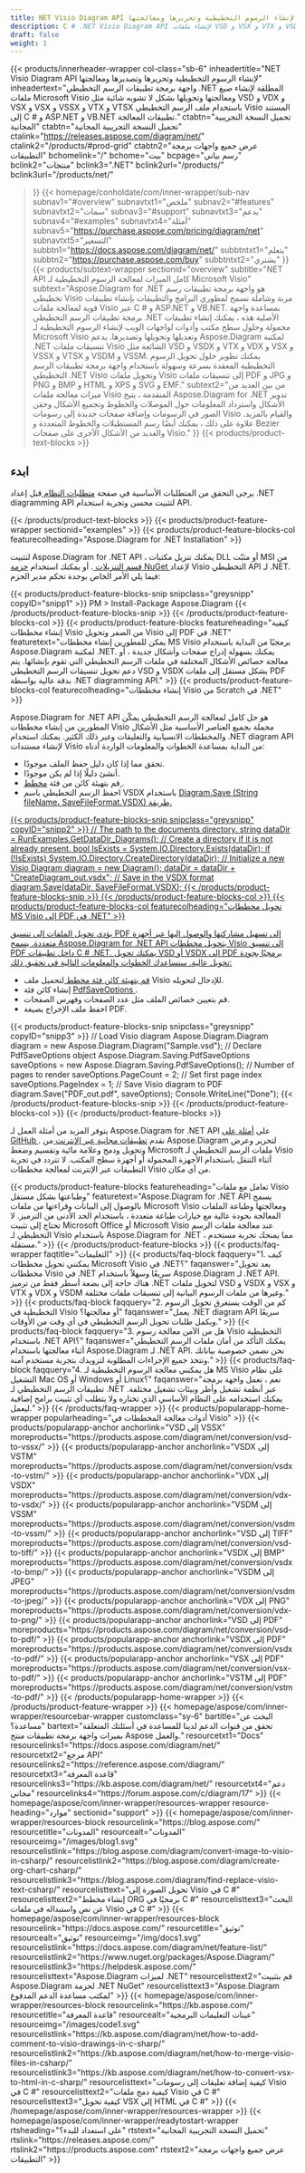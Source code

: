 ```yaml
---
title: NET Visio Diagram API لإنشاء الرسوم التخطيطية وتحريرها ومعالجتها
description: C # .NET Visio Diagram API لإنشاء ملفات VSD و VSX و VTX و VSDX وملفات Visio الأخرى وتحريرها ومعالجتها. تحويل الرسوم البيانية إلى تنسيقات PDF و PNG و HTML.
draft: false
weight: 1
---
```

{{< products/innerheader-wrapper col-class="sb-6"
  inheadertitle="NET Visio Diagram API لإنشاء الرسوم التخطيطية وتحريرها وتصديرها ومعالجتها"
  inheadertext="واجهة برمجة تطبيقات الرسم التخطيطي .NET المطلقة لإنشاء صيغ ملفات Microsoft Visio ومعالجتها وتحويلها بشكل لا تشوبه شائبة مثل VSD و VDX و VSX و VSX و VSSX و VTX و VTSX باستخدام ملف الرسم التخطيطي Visio المستند إلى C # و ASP.NET و VB.NET تطبيقات المعالجة."
  ctabtn="تحميل النسخة التجريبية المجانية"
  ctabtn="تحميل النسخة التجريبية المجانية"
  ctalink="https://releases.aspose.com/diagram/net/"
  ctalink2="/products/#prod-grid"
  ctabtn2="عرض جميع واجهات برمجة التطبيقات"
  bchomelink="/"
  bchome="بيت"
  bcpage="رسم بياني"
  bclink2="منتجات"
  bclink3=".NET"
  bclink2url="/products/"
  bclink3url="/products/net/"
  >}}
{{< homepage/conholdate/com/inner-wrapper/sub-nav 
subnav1="#overview"
subnavtxt1="ملخص" 
subnav2="#features"
subnavtxt2="سمات" 
subnav3="#support"
subnavtxt3="يدعم" 
subnav4="#examples"
subnavtxt4="أمثلة" 
subnav5="https://purchase.aspose.com/pricing/diagram/net"
subnavtxt5="التسعير" 
subbtn1="https://docs.aspose.com/diagram/net/"
subbtntxt1="يتعلم"
subbtn2="https://purchase.aspose.com/buy"
subbtntxt2="يشتري"
>}}
   {{< products/subtext-wrapper
   sectionid="overview"
   subtitle="NET API كامل الميزات لمعالجة الرسوم التخطيطية لـ Microsoft Visio"
   subtext="Aspose.Diagram for .NET هو واجهة برمجة تطبيقات رسم تخطيطي Visio مرنة وشاملة تسمح لمطوري البرامج والتطبيقات بإنشاء تطبيقات قوية لمعالجة ملفات Visio عبر C # و ASP.NET و VB.NET. بمساعدة واجهة برمجة تطبيقات الرسم التخطيطي .NET الأصلية هذه ، يمكنك إنشاء تطبيقات محمولة وحلول سطح مكتب وأدوات لواجهات الويب لإنشاء الرسوم التخطيطية لـ Microsoft Visio وتعديلها وتحويلها وتصديرها. يدعم Aspose.Diagram لمكتبة .NET تنسيقات ملفات Visio الشائعة مثل VSD و VSDX و VTX و VDX و VSX و VSSX و VTSX و VSDM و VSSM. يمكنك تطوير حلول تحويل الرسوم التخطيطية المعقدة بسرعة وسهولة باستخدام واجهة برمجة تطبيقات الرسم التخطيطي .NET Visio وتحويل ملفات Visio إلى تنسيقات ملفات PDF و JPG و PNG و BMP و HTML و XPS و SVG و EMF."
   subtext2="من بين العديد من ميزات معالجة ملفات Visio المتقدمة ، يتيح Aspose.Diagram for .NET تدوير الأشكال واسترداد المعلومات حول الموصلات والخطوط وتجميع الأشكال وحقن الصور في الرسومات وإضافة صفحات جديدة إلى رسومات Visio والقيام بالمزيد. علاوة على ذلك ، يمكنك أيضًا رسم المستطيلات والخطوط المتعددة و Bezier والعديد من الأشكال الأخرى على صفحات Visio."
   >}} 
   {{< products/product-text-blocks >}}
   <h2>ابدء</h2>
   <p>يرجى التحقق من المتطلبات الأساسية في صفحة <a href="https://docs.aspose.com/diagram/net/system-requirements/"> متطلبات النظام </a> قبل إعداد .NET diagramming API لتثبيت محسن وتجربة استخدام API.</p>
   {{< /products/product-text-blocks >}}
{{< products/product-feature-wrapper
sectionid="examples"
>}}
{{< products/product-feature-blocks-col
featurecolheading="Aspose.Diagram for .NET Installation"
>}}
<p>لتثبيت Aspose.Diagram for .NET API ، يمكنك تنزيل مكتبات DLL أو مثبّت MSI من <a href="https://releases.aspose.com/diagram/net/"> قسم التنزيلات </a>. أو يمكنك استخدام <a href="https://www.nuget.org/packages/Aspose.Diagram/"> حزمة NuGet </a> لإعداد Visio التخطيطي API لـ .NET. فيما يلي الأمر الخاص بوحدة تحكم مدير الحزم:</p>
{{< products/product-feature-blocks-snip
snipclass="greysnipp"
copyID="snipp1"
>}}
PM > Install-Package Aspose.Diagram 
{{< /products/product-feature-blocks-snip >}}
{{< /products/product-feature-blocks-col >}}
{{< products/product-feature-blocks
featureheading="كيفية إنشاء مخططات Visio من الصفر وتحويل Visio إلى PDF في .NET"
featuretext="يمكن للمطورين إنشاء مخططات MS Visio برمجيًا من البداية باستخدام Aspose.Diagram لمكتبة .NET. يمكنك بسهولة إدراج صفحات وأشكال جديدة ، أو معالجة خصائص الأشكال المختلفة في ملفات الرسم التخطيطي التي تقوم بإنشائها. يتم دعم تحويل تنسيقات الرسم التخطيطي VSD و VSDX بشكل مستقل إلى ملفات PDF بدقة عالية بواسطة .NET diagramming API."
>}}
{{< products/product-feature-blocks-col
featurecolheading="إنشاء مخططات Visio من Scratch في .NET"
>}}
<p>Aspose.Diagram for .NET API هو حل كامل لمعالجة الرسم التخطيطي يمكّن المطورين من إنشاء مخططات Visio محملة بجميع العناصر الأساسية مثل الأشكال والمخططات الانسيابية والتعليقات وغير ذلك الكثير. يمكنك استخدام .NET diagram API لإنشاء مستندات Visio من البداية بمساعدة الخطوات والمعلومات الواردة أدناه:</p>
<ul>
   <li>تحقق مما إذا كان دليل حفظ الملف موجودًا.</li>
   <li>أنشئ دليلًا إذا لم يكن موجودًا.</li>
   <li>قم بتهيئة كائن من فئة <a href="https://reference.aspose.com/diagram/net/aspose.diagram/diagram"> مخطط </a>.</li>
   <li>احفظ الرسم التخطيطي باسم VSDX باستخدام <a href="https://reference.aspose.com/diagram/net/aspose.diagram/diagram/save/#save_2"> Diagram.Save (String fileName، SaveFileFormat.VSDX) </أ> طريقة.</li>
</ul>
{{< products/product-feature-blocks-snip
snipclass="greysnipp"
copyID="snipp2"
>}}
// The path to the documents directory.
string dataDir = RunExamples.GetDataDir_Diagrams();
// Create a directory if it is not already present.
bool IsExists = System.IO.Directory.Exists(dataDir);
if (!IsExists)
    System.IO.Directory.CreateDirectory(dataDir);
// Initialize a new Visio
Diagram diagram = new Diagram();
dataDir = dataDir + "CreateDiagram_out.vsdx";
// Save in the VSDX format
diagram.Save(dataDir, SaveFileFormat.VSDX);
{{< /products/product-feature-blocks-snip >}}
{{< /products/product-feature-blocks-col >}}
{{< products/product-feature-blocks-col
featurecolheading="تحويل مخططات MS Visio إلى PDF في .NET"
>}}
<p>يؤدي تحويل الملفات إلى تنسيق PDF إلى تسهيل مشاركتها والوصول إليها عبر أجهزة متعددة. يسمح Aspose.Diagram for .NET API بتحويل مخططات Visio إلى تنسيق PDF داخل تطبيقات C # .NET. يمكنك تحويل VSD أو VSDX إلى PDF برمجيًا بجودة تحويل عالية. ستساعدك الخطوات والمعلومات التالية في تحقيق ذلك:</p>
<ul>
   <li>قم بتهيئة كائن فئة <a href="https://apireference.aspose.com/diagram/net/aspose.diagram"> مخطط </a> لتحميل ملف Visio للإدخال لتحويله.</li>
   <li>إنشاء كائن فئة <a href="https://reference.aspose.com/diagram/net/aspose.diagram.saving/pdfsaveoptions/"> PdfSaveOptions </a>.</li>
   <li>قم بتعيين خصائص الملف مثل عدد الصفحات وفهرس الصفحات.</li>
   <li>احفظ ملف الإخراج بصيغة PDF.</li>
</ul>
{{< products/product-feature-blocks-snip
snipclass="greysnipp"
copyID="snipp3"
>}}
// Load Visio diagram
Aspose.Diagram.Diagram diagram = new Aspose.Diagram.Diagram("Sample.vsd");
// Declare PdfSaveOptions object
Aspose.Diagram.Saving.PdfSaveOptions saveOptions = new Aspose.Diagram.Saving.PdfSaveOptions();
// Number of pages to render
saveOptions.PageCount = 2;
// Set first page index
saveOptions.PageIndex = 1;
// Save Visio diagram to PDF
diagram.Save("PDF_out.pdf", saveOptions);
Console.WriteLine("Done");
{{< /products/product-feature-blocks-snip >}}
{{< /products/product-feature-blocks-col >}}
{{< /products/product-feature-blocks >}}
   <p class="col-lg-12">يتوفر المزيد من أمثلة العمل لـ Aspose.Diagram for .NET API على <a href="https://github.com/aspose-diagram/Aspose.Diagram-for-.NET/tree/master/Examples"> أمثلة على GitHub </a>. نقدم <a href="https://products.aspose.app/diagram/family/"> تطبيقات مجانية عبر الإنترنت </a> من Aspose.Diagram لتحرير وعرض وتحويل ودمج وعلامة مائية وتقسيم وضغط Microsoft ملفات الرسم التخطيطي لـ Visio أثناء التنقل باستخدام الأجهزة المحمولة أو أجهزة سطح المكتب. لا تتردد في تجربة التطبيقات عبر الإنترنت لمعالجة مخططات Visio من أي مكان.</p>
{{< products/product-feature-blocks
featureheading="تعامل مع ملفات Visio وطباعتها بشكل مستقل"
featuretext="Aspose.Diagram for .NET API يسمح بالوصول إلى البيانات وقراءتها من ملفات Microsoft Visio ومعالجتها وطباعة الملفات المعالجة بجودة عالية مع خيارات طباعة متعددة ، باستخدام الحد الأدنى من الترميز. لا تحتاج إلى تثبيت Microsoft Office أو Microsoft Visio عند معالجة ملفات الرسم التخطيطي لـ Visio باستخدام Aspose.Diagram for .NET ، مما يمنحك تجربة مستخدم مستقلة."
>}}
   {{< /products/product-feature-blocks >}}
   {{< products/faq-wrapper
   faqtitle="التعليمات"
   >}}
   {{< products/faq-block
   faqquery="1. كيف يمكنني تحويل مخططات Microsoft Visio في .NET؟"
   faqanswer="يعد تحويل مخططات Visio في .NET سريعًا وسهلاً باستخدام Aspose.Diagram لـ .NET API. هناك حاجة إلى بضعة أسطر فقط من ترميز .NET لتحويل ملفات VSD و VSDX و VSX و VTX و VDX و VSDM وغيرها من ملفات الرسوم البيانية إلى تنسيقات ملفات مختلفة."
   >}}
   {{< products/faq-block
   faqquery="2. كم من الوقت يستغرق تحويل الرسوم التخطيطية في Visio أو معالجتها؟"
   faqanswer="يعمل .NET diagram API سريعًا ويكمل طلبات تحويل الرسم التخطيطي في أي وقت من الأوقات."
   >}}
   {{< products/faq-block
   faqquery="3. هل من الآمن معالجة رسوم Visio التخطيطية باستخدام .NET API؟"
   faqanswer="يمكنك التأكد من أمان ملفات الرسم التخطيطي أثناء معالجتها باستخدام Aspose.Diagram لـ .NET API. نحن نضمن خصوصية بياناتك ونتخذ جميع الإجراءات المطلوبة لتزويدك بتجربة مستخدم آمنة."
   >}}
   {{< products/faq-block
   faqquery="4. هل يمكنني معالجة الرسوم التخطيطية لـ MS Visio على نظام التشغيل Mac OS أو Windows أو Linux؟"
   faqanswer="نعم ، تعمل واجهة برمجة تطبيقات الرسم التخطيطي لـ .NET عبر أنظمة تشغيل وأطر وبيئات تشغيل مختلفة. يمكنك استخدامه على النظام الأساسي الذي تختاره ولا يتطلب أي تثبيت برامج إضافية ليعمل."
   >}}
   {{< /products/faq-wrapper >}}
   {{< products/popularapp-home-wrapper
   popularheading="أدوات معالجة المخططات في Visio"
>}}
   {{< products/popularapp-anchor
anchorlink="VSD إلى VSSX"
 moreproducts="https://products.aspose.com/diagram/net/conversion/vsd-to-vssx/"
>}} 
   {{< products/popularapp-anchor
anchorlink="VSDX إلى VSTM"
 moreproducts="https://products.aspose.com/diagram/net/conversion/vsdx-to-vstm/"
>}} 
   {{< products/popularapp-anchor
anchorlink="VDX إلى VSDX"
 moreproducts="https://products.aspose.com/diagram/net/conversion/vdx-to-vsdx/"
>}} 
   {{< products/popularapp-anchor
anchorlink="VSDM إلى VSSM"
 moreproducts="https://products.aspose.com/diagram/net/conversion/vsdm-to-vssm/"
>}} 
   {{< products/popularapp-anchor
anchorlink="VSD إلى TIFF"
 moreproducts="https://products.aspose.com/diagram/net/conversion/vsd-to-tiff/"
>}} 
   {{< products/popularapp-anchor
anchorlink="VSDX إلى BMP"
 moreproducts="https://products.aspose.com/diagram/net/conversion/vsdx-to-bmp/"
>}} 
   {{< products/popularapp-anchor
anchorlink="VSDM إلى JPEG"
 moreproducts="https://products.aspose.com/diagram/net/conversion/vsdm-to-jpeg/"
>}} 
   {{< products/popularapp-anchor
anchorlink="VDX إلى PNG"
 moreproducts="https://products.aspose.com/diagram/net/conversion/vdx-to-png/"
>}} 
   {{< products/popularapp-anchor
anchorlink="VSD إلى PDF"
 moreproducts="https://products.aspose.com/diagram/net/conversion/vsd-to-pdf/"
>}} 
   {{< products/popularapp-anchor
anchorlink="VSDX إلى PDF"
 moreproducts="https://products.aspose.com/diagram/net/conversion/vsdx-to-pdf/"
>}} 
   {{< products/popularapp-anchor
anchorlink="VSX إلى PDF"
 moreproducts="https://products.aspose.com/diagram/net/conversion/vsx-to-pdf/"
>}}  
   {{< products/popularapp-anchor
anchorlink="VSTM إلى PDF"
 moreproducts="https://products.aspose.com/diagram/net/conversion/vstm-to-pdf/"
>}}
   {{< /products/popularapp-home-wrapper >}}
   {{< /products/product-feature-wrapper >}}
{{< homepage/aspose/com/inner-wrapper/resourcebar-wrapper
customclass="sy-6"
bartitle="البحث عن مساعدة؟"
bartext="تحقق من قنوات الدعم لدينا للمساعدة في أسئلتك المتعلقة بميزات واجهة برمجة تطبيقات منتج Aspose والعمل."
resourcetxt1="Docs"
resourcelinks1="https://docs.aspose.com/diagram/net/"
resourcetxt2="مرجع API"
resourcelinks2="https://reference.aspose.com/diagram/" 
resourcetxt3="قاعدة المعرفة"
resourcelinks3="https://kb.aspose.com/diagram/net/"
resourcetxt4="دعم مجاني"
resourcelinks4="https://forum.aspose.com/c/diagram/17"
>}}
{{< homepage/aspose/com/inner-wrapper/resources-wrapper
resource-heading="موارد"
sectionid="support"
>}}
{{< homepage/aspose/com/inner-wrapper/resources-block
resourcelink="https://blog.aspose.com/"
resourcetitle="المدونات"
resourcealt="المدونات"
resourceimg="/images/blog1.svg"
resourcelistlink="https://blog.aspose.com/diagram/convert-image-to-visio-in-csharp/"
resourcelistlink2="https://blog.aspose.com/diagram/create-org-chart-csharp/"
resourcelistlink3="https://blog.aspose.com/diagram/find-replace-visio-text-csharp/"
resourcelisttext="تحويل الصورة إلى Visio في C #"
resourcelisttext2="إنشاء مخطط ORG برمجيًا في C #"
resourcelisttext3="البحث عن نص واستبداله في ملفات Visio في C #"
>}}
{{< homepage/aspose/com/inner-wrapper/resources-block
resourcelink="https://docs.aspose.com/"
resourcetitle="توثيق"
resourcealt="توثيق"
resourceimg="/img/docs1.svg"
resourcelistlink="https://docs.aspose.com/diagram/net/feature-list/"
resourcelistlink2="https://www.nuget.org/packages/Aspose.Diagram/"
resourcelistlink3="https://helpdesk.aspose.com/"
resourcelisttext="Aspose.Diagram لميزات .NET"
resourcelisttext2="قم بتثبيت Aspose.Diagram لحزمة .NET NuGet"
resourcelisttext3="Aspose.Diagram لمكتب مساعدة الدعم المدفوع"
>}}
{{< homepage/aspose/com/inner-wrapper/resources-block
resourcelink="https://kb.aspose.com/"
resourcetitle="قاعدة المعرفة"
resourcealt="عينات التعليمات البرمجية"
resourceimg="/images/code1.svg"
resourcelistlink="https://kb.aspose.com/diagram/net/how-to-add-comment-to-visio-drawings-in-c-sharp/"
resourcelistlink2="https://kb.aspose.com/diagram/net/how-to-merge-visio-files-in-csharp/"
resourcelistlink3="https://kb.aspose.com/diagram/net/how-to-convert-vsx-to-html-in-c-sharp/"
resourcelisttext="كيفية إضافة تعليقات إلى رسومات Visio في C #"
resourcelisttext2="كيفية دمج ملفات Visio في C #"
resourcelisttext3="كيفية تحويل VSX إلى HTML في C #"
>}}
{{< /homepage/aspose/com/inner-wrapper/resources-wrapper >}}
{{< homepage/aspose/com/inner-wrapper/readytostart-wrapper
rtsheading="على استعداد للبدء؟"
rtstext="تحميل النسخة التجريبية المجانية"
rtslink="https://releases.aspose.com/"
rtslink2="https://products.aspose.com"
rtstext2="عرض جميع واجهات برمجة التطبيقات"
>}}
